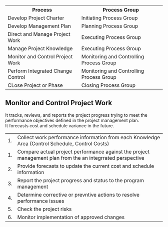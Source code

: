 <table>
<tr><th>Process</th><th>Process Group</th></tr>
<tr><td>Develop Project Charter</td><td>Initiating Process Group</td></tr>
<tr><td>Develop Management Plan</td><td>Planning Process Group</td></tr>
<tr><td>Direct and Manage Project Work</td><td>Executing Process Group</td></tr>
<tr><td>Manage Project Knowledge</td><td>Executing Process Group</td></tr>
<tr><td>Monitor and Control Project Work</td><td>Monitoring and Controlling Process Group</td></tr>
<tr><td>Perform Integrated Change Control</td><td>Monitoring and Controlling Process Group</td></tr>
<tr><td>CLose Project or Phase</td><td>Closing Process Group</td></tr>
</table>

<h2>Monitor and Control Project Work</h2>
It tracks, reviews, and reports the project progress trying to meet the performance objectives defined in the project management plan.<br>
It forecasts cost and schedule variance in the future.<br>
<table>
  <tr><td>1. </td><td>Collect work performance information from each Knowledge Area (Control Schedule, Control Costs)</td></tr>
  <tr><td>1. </td><td>Compare actual project performance against the project management plan from the an integrrated perspective</td></tr>
  <tr><td>2. </td><td>Provide forecasts to update the current cost and schedule information</td></tr>
  <tr><td>3. </td><td>Report the project progress and status to the program management</td></tr>
  <tr><td>4. </td><td>Determine corrective or prevntive actions to resolve performance issues</td></tr>
  <tr><td>5. </td><td>Check the project risks</td></tr>
  <tr><td>6. </td><td>Monitor implementation of approved changes</td></tr>
</table>
